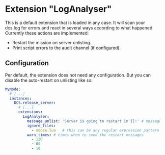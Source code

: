 # Extension "LogAnalyser"
This is a default extension that is loaded in any case. It will scan your dcs.log for errors and react in several ways
according to what happened.
Currently these actions are implemented:
- Restart the mission on server unlisting.
- Print script errors to the audit channel (if configured).

## Configuration
Per default, the extension does not need any configuration. But you can disable the auto-restart on unlisting like so:
```yaml
MyNode:
  # [...]
  instances:
    DCS.release_server:
      # [...]
      extensions:
        LogAnalyser:
          message_unlist: 'Server is going to restart in {}!' # message to display to users on restarts
          ignore_files:
            - moose.lua   # this can be any regular expression pattern like [Mm]oose.*\.lua
          warn_times: # times when to send the restart messages
            - 120
            - 60
            - 10 
```
